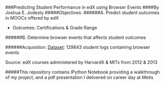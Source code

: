###Predicting Student Performance in edX using Browser Events
####By Joshua E. Jodesty
#####Objectives:
######A. Predict student outcomes in MOOCs offered by edX
* Outcomes: Certifications & Grade Range

######B. Determine browser events that affects student outcomes

######Acquisition:
[Dataset](https://dataverse.harvard.edu/dataset.xhtml?persistentId=doi:10.7910/DVN/26147): 129843 student logs containing browser events

Source: edX courses administered by HarvardX & MITx from 2012 & 2013

#####This repository contains IPython Notebook providing a walkthrough of my project, and a pdf presentation I delivered on career day at Metis
